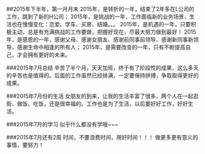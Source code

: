 ##2015年下半年，第一月月末
2015年，是转折的一年，结束了2年多在L公司的工作，跳到了新的H公司；
2015年，是挑战的一年，工作面临新的业务场景，生活也在慢慢变化：恋爱、学车、买房、结婚。。。
2015年，是机遇的一年，只要积极主动，总是有充满挑战的工作要做，把握好现在，尽最大努力做到最好！
2015年，是感恩的一年，感谢父母、感谢女朋友、感谢前同事前领导、感谢新同事新领导，感谢生命中相逢的所有人；
2015年，是需要改变的一年，只有不断提高自己，才会拥有更好的未来。

###2015年7月总结
辛苦了半个月，天天加班，终于有了阶段性的成果，这么多天的辛苦也是值得的。后面的工作虽然已经排满，一定要保持拼搏，争取取得更好的成果。

###2015年7月份的生活
女朋友的到来，让我的生活丰富了很多，两个人在一起逛街、做饭、吃饭，还是很幸福的。工作也是为了生活，以后要好好工作，好好生活。

###2015年7月的学习
似乎什么都没有学哦~~~

###2015年7月还有2周
时间，不要浪费时间，用好时间！！！
做更多更有意义的事情，要努力！
